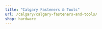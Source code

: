 ```yaml
---
title: "Calgary Fasteners & Tools"
url: /calgary/calgary-fasteners-and-tools/
shop: hardware
---
```

